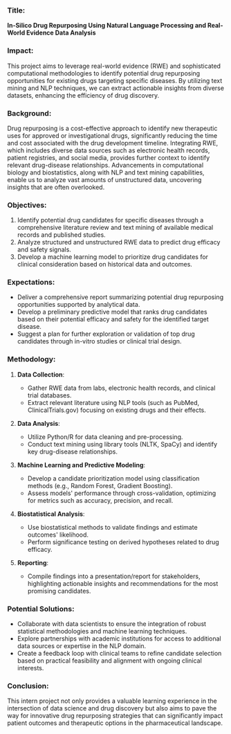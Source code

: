 ### Title: 
**In-Silico Drug Repurposing Using Natural Language Processing and Real-World Evidence Data Analysis**

### Impact:
This project aims to leverage real-world evidence (RWE) and sophisticated computational methodologies to identify potential drug repurposing opportunities for existing drugs targeting specific diseases. By utilizing text mining and NLP techniques, we can extract actionable insights from diverse datasets, enhancing the efficiency of drug discovery.

### Background:
Drug repurposing is a cost-effective approach to identify new therapeutic uses for approved or investigational drugs, significantly reducing the time and cost associated with the drug development timeline. Integrating RWE, which includes diverse data sources such as electronic health records, patient registries, and social media, provides further context to identify relevant drug-disease relationships. Advancements in computational biology and biostatistics, along with NLP and text mining capabilities, enable us to analyze vast amounts of unstructured data, uncovering insights that are often overlooked.

### Objectives:
1. Identify potential drug candidates for specific diseases through a comprehensive literature review and text mining of available medical records and published studies.
2. Analyze structured and unstructured RWE data to predict drug efficacy and safety signals.
3. Develop a machine learning model to prioritize drug candidates for clinical consideration based on historical data and outcomes.

### Expectations:
- Deliver a comprehensive report summarizing potential drug repurposing opportunities supported by analytical data.
- Develop a preliminary predictive model that ranks drug candidates based on their potential efficacy and safety for the identified target disease.
- Suggest a plan for further exploration or validation of top drug candidates through in-vitro studies or clinical trial design.

### Methodology:
1. **Data Collection**: 
   - Gather RWE data from labs, electronic health records, and clinical trial databases.
   - Extract relevant literature using NLP tools (such as PubMed, ClinicalTrials.gov) focusing on existing drugs and their effects.

2. **Data Analysis**:
   - Utilize Python/R for data cleaning and pre-processing.
   - Conduct text mining using library tools (NLTK, SpaCy) and identify key drug-disease relationships.

3. **Machine Learning and Predictive Modeling**:
   - Develop a candidate prioritization model using classification methods (e.g., Random Forest, Gradient Boosting).
   - Assess models' performance through cross-validation, optimizing for metrics such as accuracy, precision, and recall.

4. **Biostatistical Analysis**:
   - Use biostatistical methods to validate findings and estimate outcomes' likelihood.
   - Perform significance testing on derived hypotheses related to drug efficacy.

5. **Reporting**:
   - Compile findings into a presentation/report for stakeholders, highlighting actionable insights and recommendations for the most promising candidates.

### Potential Solutions:
- Collaborate with data scientists to ensure the integration of robust statistical methodologies and machine learning techniques.
- Explore partnerships with academic institutions for access to additional data sources or expertise in the NLP domain.
- Create a feedback loop with clinical teams to refine candidate selection based on practical feasibility and alignment with ongoing clinical interests.

### Conclusion:
This intern project not only provides a valuable learning experience in the intersection of data science and drug discovery but also aims to pave the way for innovative drug repurposing strategies that can significantly impact patient outcomes and therapeutic options in the pharmaceutical landscape.